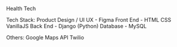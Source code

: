 Health Tech

Tech Stack:
 Product Design / UI UX - Figma
 Front End - HTML CSS VanillaJS
 Back End - Django (Python)
 Database - MySQL

 Others:
 Google Maps API
 Twilio
 
